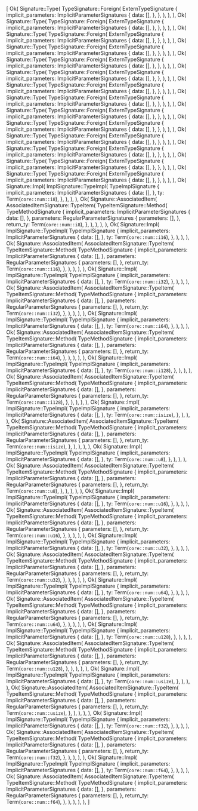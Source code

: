[
    Ok(
        Signature::Type(
            TypeSignature::Foreign(
                ExternTypeSignature {
                    implicit_parameters: ImplicitParameterSignatures {
                        data: [],
                    },
                },
            ),
        ),
    ),
    Ok(
        Signature::Type(
            TypeSignature::Foreign(
                ExternTypeSignature {
                    implicit_parameters: ImplicitParameterSignatures {
                        data: [],
                    },
                },
            ),
        ),
    ),
    Ok(
        Signature::Type(
            TypeSignature::Foreign(
                ExternTypeSignature {
                    implicit_parameters: ImplicitParameterSignatures {
                        data: [],
                    },
                },
            ),
        ),
    ),
    Ok(
        Signature::Type(
            TypeSignature::Foreign(
                ExternTypeSignature {
                    implicit_parameters: ImplicitParameterSignatures {
                        data: [],
                    },
                },
            ),
        ),
    ),
    Ok(
        Signature::Type(
            TypeSignature::Foreign(
                ExternTypeSignature {
                    implicit_parameters: ImplicitParameterSignatures {
                        data: [],
                    },
                },
            ),
        ),
    ),
    Ok(
        Signature::Type(
            TypeSignature::Foreign(
                ExternTypeSignature {
                    implicit_parameters: ImplicitParameterSignatures {
                        data: [],
                    },
                },
            ),
        ),
    ),
    Ok(
        Signature::Type(
            TypeSignature::Foreign(
                ExternTypeSignature {
                    implicit_parameters: ImplicitParameterSignatures {
                        data: [],
                    },
                },
            ),
        ),
    ),
    Ok(
        Signature::Type(
            TypeSignature::Foreign(
                ExternTypeSignature {
                    implicit_parameters: ImplicitParameterSignatures {
                        data: [],
                    },
                },
            ),
        ),
    ),
    Ok(
        Signature::Type(
            TypeSignature::Foreign(
                ExternTypeSignature {
                    implicit_parameters: ImplicitParameterSignatures {
                        data: [],
                    },
                },
            ),
        ),
    ),
    Ok(
        Signature::Type(
            TypeSignature::Foreign(
                ExternTypeSignature {
                    implicit_parameters: ImplicitParameterSignatures {
                        data: [],
                    },
                },
            ),
        ),
    ),
    Ok(
        Signature::Type(
            TypeSignature::Foreign(
                ExternTypeSignature {
                    implicit_parameters: ImplicitParameterSignatures {
                        data: [],
                    },
                },
            ),
        ),
    ),
    Ok(
        Signature::Type(
            TypeSignature::Foreign(
                ExternTypeSignature {
                    implicit_parameters: ImplicitParameterSignatures {
                        data: [],
                    },
                },
            ),
        ),
    ),
    Ok(
        Signature::Type(
            TypeSignature::Foreign(
                ExternTypeSignature {
                    implicit_parameters: ImplicitParameterSignatures {
                        data: [],
                    },
                },
            ),
        ),
    ),
    Ok(
        Signature::Type(
            TypeSignature::Foreign(
                ExternTypeSignature {
                    implicit_parameters: ImplicitParameterSignatures {
                        data: [],
                    },
                },
            ),
        ),
    ),
    Ok(
        Signature::Impl(
            ImplSignature::TypeImpl(
                TypeImplSignature {
                    implicit_parameters: ImplicitParameterSignatures {
                        data: [],
                    },
                    ty: Term(`core::num::i8`),
                },
            ),
        ),
    ),
    Ok(
        Signature::AssociatedItem(
            AssociatedItemSignature::TypeItem(
                TypeItemSignature::Method(
                    TypeMethodSignature {
                        implicit_parameters: ImplicitParameterSignatures {
                            data: [],
                        },
                        parameters: RegularParameterSignatures {
                            parameters: [],
                        },
                        return_ty: Term(`core::num::i8`),
                    },
                ),
            ),
        ),
    ),
    Ok(
        Signature::Impl(
            ImplSignature::TypeImpl(
                TypeImplSignature {
                    implicit_parameters: ImplicitParameterSignatures {
                        data: [],
                    },
                    ty: Term(`core::num::i16`),
                },
            ),
        ),
    ),
    Ok(
        Signature::AssociatedItem(
            AssociatedItemSignature::TypeItem(
                TypeItemSignature::Method(
                    TypeMethodSignature {
                        implicit_parameters: ImplicitParameterSignatures {
                            data: [],
                        },
                        parameters: RegularParameterSignatures {
                            parameters: [],
                        },
                        return_ty: Term(`core::num::i16`),
                    },
                ),
            ),
        ),
    ),
    Ok(
        Signature::Impl(
            ImplSignature::TypeImpl(
                TypeImplSignature {
                    implicit_parameters: ImplicitParameterSignatures {
                        data: [],
                    },
                    ty: Term(`core::num::i32`),
                },
            ),
        ),
    ),
    Ok(
        Signature::AssociatedItem(
            AssociatedItemSignature::TypeItem(
                TypeItemSignature::Method(
                    TypeMethodSignature {
                        implicit_parameters: ImplicitParameterSignatures {
                            data: [],
                        },
                        parameters: RegularParameterSignatures {
                            parameters: [],
                        },
                        return_ty: Term(`core::num::i32`),
                    },
                ),
            ),
        ),
    ),
    Ok(
        Signature::Impl(
            ImplSignature::TypeImpl(
                TypeImplSignature {
                    implicit_parameters: ImplicitParameterSignatures {
                        data: [],
                    },
                    ty: Term(`core::num::i64`),
                },
            ),
        ),
    ),
    Ok(
        Signature::AssociatedItem(
            AssociatedItemSignature::TypeItem(
                TypeItemSignature::Method(
                    TypeMethodSignature {
                        implicit_parameters: ImplicitParameterSignatures {
                            data: [],
                        },
                        parameters: RegularParameterSignatures {
                            parameters: [],
                        },
                        return_ty: Term(`core::num::i64`),
                    },
                ),
            ),
        ),
    ),
    Ok(
        Signature::Impl(
            ImplSignature::TypeImpl(
                TypeImplSignature {
                    implicit_parameters: ImplicitParameterSignatures {
                        data: [],
                    },
                    ty: Term(`core::num::i128`),
                },
            ),
        ),
    ),
    Ok(
        Signature::AssociatedItem(
            AssociatedItemSignature::TypeItem(
                TypeItemSignature::Method(
                    TypeMethodSignature {
                        implicit_parameters: ImplicitParameterSignatures {
                            data: [],
                        },
                        parameters: RegularParameterSignatures {
                            parameters: [],
                        },
                        return_ty: Term(`core::num::i128`),
                    },
                ),
            ),
        ),
    ),
    Ok(
        Signature::Impl(
            ImplSignature::TypeImpl(
                TypeImplSignature {
                    implicit_parameters: ImplicitParameterSignatures {
                        data: [],
                    },
                    ty: Term(`core::num::isize`),
                },
            ),
        ),
    ),
    Ok(
        Signature::AssociatedItem(
            AssociatedItemSignature::TypeItem(
                TypeItemSignature::Method(
                    TypeMethodSignature {
                        implicit_parameters: ImplicitParameterSignatures {
                            data: [],
                        },
                        parameters: RegularParameterSignatures {
                            parameters: [],
                        },
                        return_ty: Term(`core::num::isize`),
                    },
                ),
            ),
        ),
    ),
    Ok(
        Signature::Impl(
            ImplSignature::TypeImpl(
                TypeImplSignature {
                    implicit_parameters: ImplicitParameterSignatures {
                        data: [],
                    },
                    ty: Term(`core::num::u8`),
                },
            ),
        ),
    ),
    Ok(
        Signature::AssociatedItem(
            AssociatedItemSignature::TypeItem(
                TypeItemSignature::Method(
                    TypeMethodSignature {
                        implicit_parameters: ImplicitParameterSignatures {
                            data: [],
                        },
                        parameters: RegularParameterSignatures {
                            parameters: [],
                        },
                        return_ty: Term(`core::num::u8`),
                    },
                ),
            ),
        ),
    ),
    Ok(
        Signature::Impl(
            ImplSignature::TypeImpl(
                TypeImplSignature {
                    implicit_parameters: ImplicitParameterSignatures {
                        data: [],
                    },
                    ty: Term(`core::num::u16`),
                },
            ),
        ),
    ),
    Ok(
        Signature::AssociatedItem(
            AssociatedItemSignature::TypeItem(
                TypeItemSignature::Method(
                    TypeMethodSignature {
                        implicit_parameters: ImplicitParameterSignatures {
                            data: [],
                        },
                        parameters: RegularParameterSignatures {
                            parameters: [],
                        },
                        return_ty: Term(`core::num::u16`),
                    },
                ),
            ),
        ),
    ),
    Ok(
        Signature::Impl(
            ImplSignature::TypeImpl(
                TypeImplSignature {
                    implicit_parameters: ImplicitParameterSignatures {
                        data: [],
                    },
                    ty: Term(`core::num::u32`),
                },
            ),
        ),
    ),
    Ok(
        Signature::AssociatedItem(
            AssociatedItemSignature::TypeItem(
                TypeItemSignature::Method(
                    TypeMethodSignature {
                        implicit_parameters: ImplicitParameterSignatures {
                            data: [],
                        },
                        parameters: RegularParameterSignatures {
                            parameters: [],
                        },
                        return_ty: Term(`core::num::u32`),
                    },
                ),
            ),
        ),
    ),
    Ok(
        Signature::Impl(
            ImplSignature::TypeImpl(
                TypeImplSignature {
                    implicit_parameters: ImplicitParameterSignatures {
                        data: [],
                    },
                    ty: Term(`core::num::u64`),
                },
            ),
        ),
    ),
    Ok(
        Signature::AssociatedItem(
            AssociatedItemSignature::TypeItem(
                TypeItemSignature::Method(
                    TypeMethodSignature {
                        implicit_parameters: ImplicitParameterSignatures {
                            data: [],
                        },
                        parameters: RegularParameterSignatures {
                            parameters: [],
                        },
                        return_ty: Term(`core::num::u64`),
                    },
                ),
            ),
        ),
    ),
    Ok(
        Signature::Impl(
            ImplSignature::TypeImpl(
                TypeImplSignature {
                    implicit_parameters: ImplicitParameterSignatures {
                        data: [],
                    },
                    ty: Term(`core::num::u128`),
                },
            ),
        ),
    ),
    Ok(
        Signature::AssociatedItem(
            AssociatedItemSignature::TypeItem(
                TypeItemSignature::Method(
                    TypeMethodSignature {
                        implicit_parameters: ImplicitParameterSignatures {
                            data: [],
                        },
                        parameters: RegularParameterSignatures {
                            parameters: [],
                        },
                        return_ty: Term(`core::num::u128`),
                    },
                ),
            ),
        ),
    ),
    Ok(
        Signature::Impl(
            ImplSignature::TypeImpl(
                TypeImplSignature {
                    implicit_parameters: ImplicitParameterSignatures {
                        data: [],
                    },
                    ty: Term(`core::num::usize`),
                },
            ),
        ),
    ),
    Ok(
        Signature::AssociatedItem(
            AssociatedItemSignature::TypeItem(
                TypeItemSignature::Method(
                    TypeMethodSignature {
                        implicit_parameters: ImplicitParameterSignatures {
                            data: [],
                        },
                        parameters: RegularParameterSignatures {
                            parameters: [],
                        },
                        return_ty: Term(`core::num::usize`),
                    },
                ),
            ),
        ),
    ),
    Ok(
        Signature::Impl(
            ImplSignature::TypeImpl(
                TypeImplSignature {
                    implicit_parameters: ImplicitParameterSignatures {
                        data: [],
                    },
                    ty: Term(`core::num::f32`),
                },
            ),
        ),
    ),
    Ok(
        Signature::AssociatedItem(
            AssociatedItemSignature::TypeItem(
                TypeItemSignature::Method(
                    TypeMethodSignature {
                        implicit_parameters: ImplicitParameterSignatures {
                            data: [],
                        },
                        parameters: RegularParameterSignatures {
                            parameters: [],
                        },
                        return_ty: Term(`core::num::f32`),
                    },
                ),
            ),
        ),
    ),
    Ok(
        Signature::Impl(
            ImplSignature::TypeImpl(
                TypeImplSignature {
                    implicit_parameters: ImplicitParameterSignatures {
                        data: [],
                    },
                    ty: Term(`core::num::f64`),
                },
            ),
        ),
    ),
    Ok(
        Signature::AssociatedItem(
            AssociatedItemSignature::TypeItem(
                TypeItemSignature::Method(
                    TypeMethodSignature {
                        implicit_parameters: ImplicitParameterSignatures {
                            data: [],
                        },
                        parameters: RegularParameterSignatures {
                            parameters: [],
                        },
                        return_ty: Term(`core::num::f64`),
                    },
                ),
            ),
        ),
    ),
]